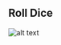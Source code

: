## Roll Dice


![alt text](https://github.com/joshstovall/MaxMSP-Patches/blob/master/MaxMSP-Patches/Roll-Dice/roll-dice-pres.png?raw=true)
